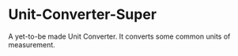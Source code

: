 # Unit-Converter-Super
A yet-to-be made Unit Converter. It converts some common units of measurement.

